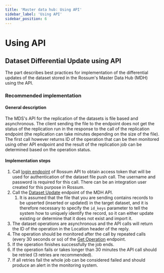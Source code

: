 ```yaml
---
title: 'Master data hub: Using API'
sidebar_label: 'Using API'
sidebar_position: 6
---
```


# Using API

## Dataset Differential Update using API

The part describes best practices for implementation of the differential updates of the dataset stored in the Rossum's Master Data Hub (MDH) using the API.

### Recommended implementation

#### General description

The MDS's API for the replication of the datasets is file based and asynchronous. The client sending the file to the endpoint does not get the status of the replication run in the response to the call of the replication endpoint (the replication can take minutes depending on the size of the file). The first call however returns ID of the operation that can be then monitored using other API endpoint and the result of the replication job can be determined based on the operation status.

#### Implementation steps

1. Call [login endpoint](https://elis.rossum.ai/api/docs/#login) of Rossum API to obtain access token that will be used for authentication of the dataset file push call. The username and password is required for this call. There can be an integration user created for this purpose in Rossum.
1. Call the [Dataset Update](https://elis.rossum.ai/svc/data-matching/api/docs#tag/Dataset/operation/update_dataset_api_v1_dataset__dataset_name__patch) endpoint of the MDH API.
   1. It is assumed that the file that you are sending contains records to be upserted (inserted or updated) in the target dataset, and it is therefore necessary to specify the `id_keys` parameter to tell the system how to uniquely identify the record, so it can either update existing or determine that it does not exist and import it.
1. The dataset operations are asynchronous and the API calls will return the ID of the operation in the Location header of the reply.
1. The operation should be monitored after the call by repeated calls (every 30 seconds or so) of the [Get Operation](https://elis.rossum.ai/svc/data-matching/api/docs#tag/Operation/operation/get_operation_api_v1_operation__operation_id__get) endpoint.
1. If the operation finishes successfully the job ends.
1. If the operation fails or takes longer than 30 minutes the API call should be retried (3 retries are recommended).
1. If all retries fail the whole job can be considered failed and should produce an alert in the monitoring system.
